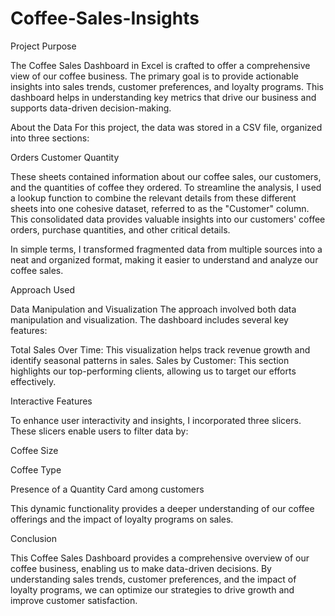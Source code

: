 # Coffee-Sales-Insights

Project Purpose

The Coffee Sales Dashboard in Excel is crafted to offer a comprehensive view of our coffee business. The primary goal is to provide actionable insights into sales trends, customer preferences, and loyalty programs. This dashboard helps in understanding key metrics that drive our business and supports data-driven decision-making.

About the Data
For this project, the data was stored in a CSV file, organized into three sections:

Orders
Customer
Quantity

These sheets contained information about our coffee sales, our customers, and the quantities of coffee they ordered. To streamline the analysis, I used a lookup function to combine the relevant details from these different sheets into one cohesive dataset, referred to as the "Customer" column. This consolidated data provides valuable insights into our customers' coffee orders, purchase quantities, and other critical details.

In simple terms, I transformed fragmented data from multiple sources into a neat and organized format, making it easier to understand and analyze our coffee sales.

Approach Used

Data Manipulation and Visualization
The approach involved both data manipulation and visualization. The dashboard includes several key features:

Total Sales Over Time: 
This visualization helps track revenue growth and identify seasonal patterns in sales.
Sales by Customer: This section highlights our top-performing clients, allowing us to target our efforts effectively.

Interactive Features

To enhance user interactivity and insights, I incorporated three slicers. These slicers enable users to filter data by:

Coffee Size

Coffee Type

Presence of a Quantity Card among customers

This dynamic functionality provides a deeper understanding of our coffee offerings and the impact of loyalty programs on sales.


Conclusion

This Coffee Sales Dashboard provides a comprehensive overview of our coffee business, enabling us to make data-driven decisions. By understanding sales trends, customer preferences, and the impact of loyalty programs, we can optimize our strategies to drive growth and improve customer satisfaction.
